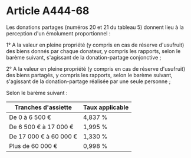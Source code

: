 # Article A444-68

Les donations partages (numéros 20 et 21 du tableau 5) donnent lieu à la perception d'un émolument proportionnel :

1° A la valeur en pleine propriété (y compris en cas de réserve d'usufruit) des biens donnés par chaque donateur, y compris les rapports, selon le barème suivant, s'agissant de la donation-partage conjonctive ;

2° A la valeur en pleine propriété (y compris en cas de réserve d'usufruit) des biens partagés, y compris les rapports, selon le barème suivant, s'agissant de la donation-partage réalisée par une seule personne ;

Selon le barème suivant :

| Tranches d'assiette | Taux applicable |
| --- | --- |
| De 0 à 6 500 € | 4,837 % |
| De 6 500 € à 17 000 € | 1,995 % |
| De 17 000 € à 60 000 € | 1,330 % |
| Plus de 60 000 € | 0,998 % |
